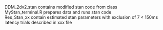 DDM_2dv2.stan contains modified stan code from class <br>
MyStan_terminal.R prepares data and runs stan code <br>
Res_Stan_xx contain estimated stan parameters with exclusion of 7 < 150ms latency trials described in xxx file 
